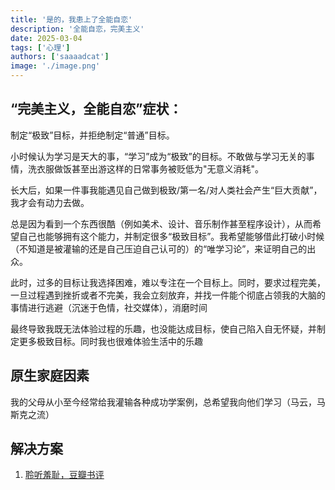 ```yaml
---
title: '是的，我患上了全能自恋'
description: '全能自恋，完美主义'
date: 2025-03-04
tags: ['心理']
authors: ['saaaadcat']
image: './image.png'
---
```


## “完美主义，全能自恋”症状：

制定“极致”目标，并拒绝制定“普通”目标。

小时候认为学习是天大的事，“学习”成为“极致”的目标。不敢做与学习无关的事情，洗衣服做饭甚至出游这样的日常事务被贬低为"无意义消耗"。

长大后，如果一件事我能遇见自己做到极致/第一名/对人类社会产生“巨大贡献”，我才会有动力去做。

总是因为看到一个东西很酷（例如美术、设计、音乐制作甚至程序设计），从而希望自己也能够拥有这个能力，并制定很多“极致目标”。我希望能够借此打破小时候（不知道是被灌输的还是自己压迫自己认可的）的“唯学习论”，来证明自己的出众。

此时，过多的目标让我选择困难，难以专注在一个目标上。同时，要求过程完美，一旦过程遇到挫折或者不完美，我会立刻放弃，并找一件能个彻底占领我的大脑的事情进行逃避（沉迷于色情，社交媒体），消磨时间

最终导致我既无法体验过程的乐趣，也没能达成目标，使自己陷入自无怀疑，并制定更多极致目标。同时我也很难体验生活中的乐趣

## 原生家庭因素

我的父母从小至今经常给我灌输各种成功学案例，总希望我向他们学习（马云，马斯克之流）


## 解决方案

1. [聆听羞耻，豆瓣书评](3)